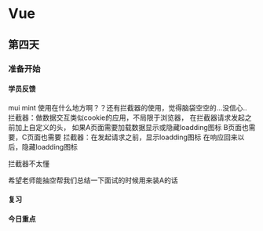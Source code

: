 # Vue

## 第四天

### 准备开始

#### 学员反馈

mui mint 使用在什么地方啊？？还有拦截器的使用，觉得脑袋空空的...没信心..
拦截器：做数据交互类似cookie的应用，不局限于浏览器，
在拦截器请求发起之前加上自定义的头，
   如果A页面需要加载数据显示或隐藏loadding图标
   B页面也需要，C页面也需要
拦截器：在发起请求之前，显示loadding图标
    在响应回来以后，隐藏loadding图标

拦截器不太懂

希望老师能抽空帮我们总结一下面试的时候用来装A的话

#### 复习

#### 今日重点
